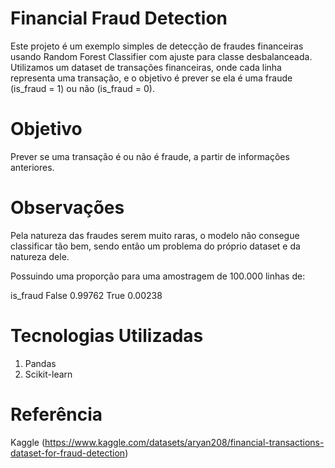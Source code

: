 # Financial Fraud Detection

Este projeto é um exemplo simples de detecção de fraudes financeiras usando Random Forest Classifier com ajuste para classe desbalanceada.
Utilizamos um dataset de transações financeiras, onde cada linha representa uma transação, e o objetivo é prever se ela é uma fraude (is_fraud = 1) ou não (is_fraud = 0).

# Objetivo

Prever se uma transação é ou não é fraude, a partir de informações anteriores.

# Observações

Pela natureza das fraudes serem muito raras, o modelo não consegue classificar tão bem, sendo então um problema do próprio dataset e da natureza dele.

Possuindo uma proporção para uma amostragem de 100.000 linhas de:

is_fraud
False    0.99762
True     0.00238

# Tecnologias Utilizadas

1. Pandas
2. Scikit-learn

# Referência
Kaggle (https://www.kaggle.com/datasets/aryan208/financial-transactions-dataset-for-fraud-detection)
